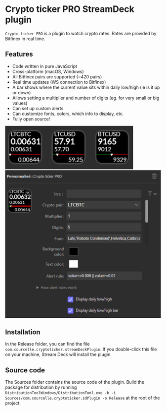 
# Crypto ticker PRO StreamDeck plugin
`Crypto ticker PRO` is a plugin to watch crypto rates. Rates are provided by Bitfinex in real time.

## Features
- Code written in pure JavaScript
- Cross-platform (macOS, Windows)
- All Bitfinex pairs are supported (~420 pairs)
- Real time updates (WS connection to Bitfinex)
- A bar shows where the current value sits within daily low/high (ie is it up or down)
- Allows setting a multiplier and number of digits (eg. for very small or big values)
- Can set up custom alerts
- Can customize fonts, colors, which info to display, etc.
- Fully open source!

![](screenshot1.png)
![](screenshot2.png)

## Installation
In the Release folder, you can find the file `com.courcelle.cryptoticker.streamDeckPlugin`. If you double-click this file on your machine, Stream Deck will install the plugin.

## Source code
The Sources folder contains the source code of the plugin.
Build the package for distribution by running `DistributionToolWindows/DistributionTool.exe -b -i Sources/com.courcelle.cryptoticker.sdPlugin -o Release` at the root of the project.